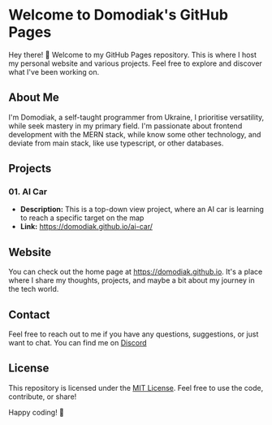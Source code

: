 # Welcome to Domodiak's GitHub Pages

Hey there! 👋 Welcome to my GitHub Pages repository. This is where I host my personal website and various projects. Feel free to explore and discover what I've been working on.

## About Me

I'm Domodiak, a self-taught programmer from Ukraine, I prioritise versatility, while seek mastery in my primary field. I'm passionate about frontend development with the MERN stack, while know some other technology, and deviate from main stack, like use typescript, or other databases.

## Projects

### 01. AI Car

- **Description:** This is a top-down view project, where an AI car is learning to reach a specific target on the map
- **Link:** https://domodiak.github.io/ai-car/

## Website

You can check out the home page at https://domodiak.github.io. It's a place where I share my thoughts, projects, and maybe a bit about my journey in the tech world.

## Contact

Feel free to reach out to me if you have any questions, suggestions, or just want to chat. You can find me on [Discord](https://discord.com/users/486577280550699008/)

## License

This repository is licensed under the [MIT License](LICENSE.md). Feel free to use the code, contribute, or share!

Happy coding! 🚀